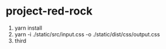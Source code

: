 # project-red-rock

1. yarn install
2. yarn -i ./static/src/input.css -o ./static/dist/css/output.css
3. third

